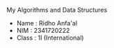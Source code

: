 My Algorithms and Data Structures
- Name : Ridho Anfa'al
- NIM : 2341720222
- Class : 1I (International)
